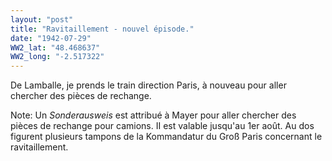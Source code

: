 ```yaml
---
layout: "post"
title: "Ravitaillement - nouvel épisode."
date: "1942-07-29"
WW2_lat: "48.468637"
WW2_long: "-2.517322"
---
```


De Lamballe, je prends le train direction Paris, à nouveau pour aller chercher des pièces de rechange.


<div class="histoire"></div>

<div class="commentaire">Note: Un <em> Sonderausweis </em> est attribué à Mayer pour aller chercher des pièces de rechange pour camions. II est valable jusqu'au 1er août. Au dos figurent plusieurs tampons de la Kommandatur du Groß Paris concernant le ravitaillement. </div>
